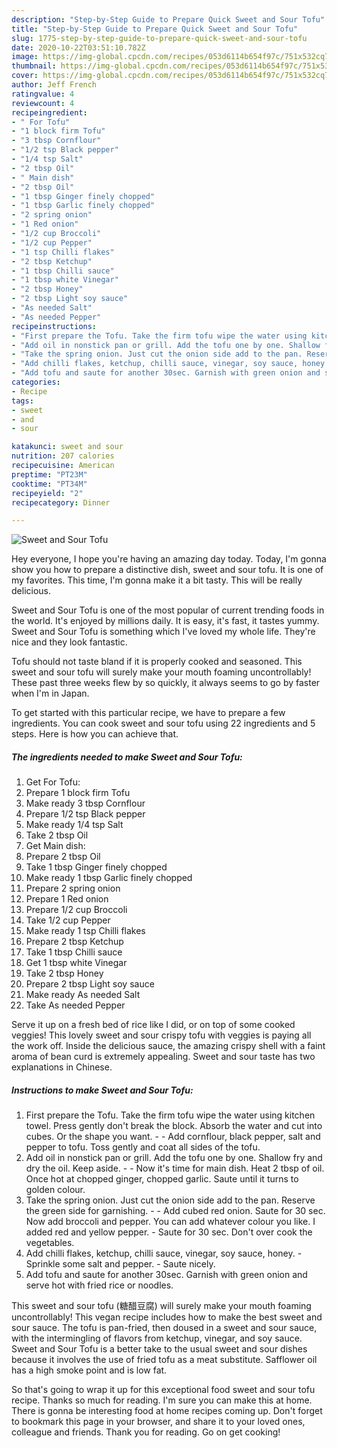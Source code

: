 ```yaml
---
description: "Step-by-Step Guide to Prepare Quick Sweet and Sour Tofu"
title: "Step-by-Step Guide to Prepare Quick Sweet and Sour Tofu"
slug: 1775-step-by-step-guide-to-prepare-quick-sweet-and-sour-tofu
date: 2020-10-22T03:51:10.782Z
image: https://img-global.cpcdn.com/recipes/053d6114b654f97c/751x532cq70/sweet-and-sour-tofu-recipe-main-photo.jpg
thumbnail: https://img-global.cpcdn.com/recipes/053d6114b654f97c/751x532cq70/sweet-and-sour-tofu-recipe-main-photo.jpg
cover: https://img-global.cpcdn.com/recipes/053d6114b654f97c/751x532cq70/sweet-and-sour-tofu-recipe-main-photo.jpg
author: Jeff French
ratingvalue: 4
reviewcount: 4
recipeingredient:
- " For Tofu"
- "1 block firm Tofu"
- "3 tbsp Cornflour"
- "1/2 tsp Black pepper"
- "1/4 tsp Salt"
- "2 tbsp Oil"
- " Main dish"
- "2 tbsp Oil"
- "1 tbsp Ginger finely chopped"
- "1 tbsp Garlic finely chopped"
- "2 spring onion"
- "1 Red onion"
- "1/2 cup Broccoli"
- "1/2 cup Pepper"
- "1 tsp Chilli flakes"
- "2 tbsp Ketchup"
- "1 tbsp Chilli sauce"
- "1 tbsp white Vinegar"
- "2 tbsp Honey"
- "2 tbsp Light soy sauce"
- "As needed Salt"
- "As needed Pepper"
recipeinstructions:
- "First prepare the Tofu. Take the firm tofu wipe the water using kitchen towel. Press gently don&#39;t break the block. Absorb the water and cut into cubes. Or the shape you want.  Add cornflour, black pepper, salt and pepper to tofu. Toss gently and coat all sides of the tofu."
- "Add oil in nonstick pan or grill. Add the tofu one by one. Shallow fry and dry the oil. Keep aside.  Now it&#39;s time for main dish. Heat 2 tbsp of oil. Once hot at chopped ginger, chopped garlic. Saute until it turns to golden colour."
- "Take the spring onion. Just cut the onion side add to the pan. Reserve the green side for garnishing.  Add cubed red onion. Saute for 30 sec. Now add broccoli and pepper. You can add whatever colour you like. I added red and yellow pepper. Saute for 30 sec. Don&#39;t over cook the vegetables."
- "Add chilli flakes, ketchup, chilli sauce, vinegar, soy sauce, honey. Sprinkle some salt and pepper. Saute nicely."
- "Add tofu and saute for another 30sec. Garnish with green onion and serve hot with fried rice or noodles."
categories:
- Recipe
tags:
- sweet
- and
- sour

katakunci: sweet and sour 
nutrition: 207 calories
recipecuisine: American
preptime: "PT23M"
cooktime: "PT34M"
recipeyield: "2"
recipecategory: Dinner

---
```



![Sweet and Sour Tofu](https://img-global.cpcdn.com/recipes/053d6114b654f97c/751x532cq70/sweet-and-sour-tofu-recipe-main-photo.jpg)

Hey everyone, I hope you're having an amazing day today. Today, I'm gonna show you how to prepare a distinctive dish, sweet and sour tofu. It is one of my favorites. This time, I'm gonna make it a bit tasty. This will be really delicious.

Sweet and Sour Tofu is one of the most popular of current trending foods in the world. It's enjoyed by millions daily. It is easy, it's fast, it tastes yummy. Sweet and Sour Tofu is something which I've loved my whole life. They're nice and they look fantastic.

Tofu should not taste bland if it is properly cooked and seasoned. This sweet and sour tofu will surely make your mouth foaming uncontrollably! These past three weeks flew by so quickly, it always seems to go by faster when I&#39;m in Japan.


To get started with this particular recipe, we have to prepare a few ingredients. You can cook sweet and sour tofu using 22 ingredients and 5 steps. Here is how you can achieve that.

<!--inarticleads1-->

##### The ingredients needed to make Sweet and Sour Tofu:

1. Get  For Tofu:
1. Prepare 1 block firm Tofu
1. Make ready 3 tbsp Cornflour
1. Prepare 1/2 tsp Black pepper
1. Make ready 1/4 tsp Salt
1. Take 2 tbsp Oil
1. Get  Main dish:
1. Prepare 2 tbsp Oil
1. Take 1 tbsp Ginger finely chopped
1. Make ready 1 tbsp Garlic finely chopped
1. Prepare 2 spring onion
1. Prepare 1 Red onion
1. Prepare 1/2 cup Broccoli
1. Take 1/2 cup Pepper
1. Make ready 1 tsp Chilli flakes
1. Prepare 2 tbsp Ketchup
1. Take 1 tbsp Chilli sauce
1. Get 1 tbsp white Vinegar
1. Take 2 tbsp Honey
1. Prepare 2 tbsp Light soy sauce
1. Make ready As needed Salt
1. Take As needed Pepper


Serve it up on a fresh bed of rice like I did, or on top of some cooked veggies! This lovely sweet and sour crispy tofu with veggies is paying all the work off. Inside the delicious sauce, the amazing crispy shell with a faint aroma of bean curd is extremely appealing. Sweet and sour taste has two explanations in Chinese. 

<!--inarticleads2-->

##### Instructions to make Sweet and Sour Tofu:

1. First prepare the Tofu. Take the firm tofu wipe the water using kitchen towel. Press gently don&#39;t break the block. Absorb the water and cut into cubes. Or the shape you want. -  - Add cornflour, black pepper, salt and pepper to tofu. Toss gently and coat all sides of the tofu.
1. Add oil in nonstick pan or grill. Add the tofu one by one. Shallow fry and dry the oil. Keep aside. -  - Now it&#39;s time for main dish. Heat 2 tbsp of oil. Once hot at chopped ginger, chopped garlic. Saute until it turns to golden colour.
1. Take the spring onion. Just cut the onion side add to the pan. Reserve the green side for garnishing. -  - Add cubed red onion. Saute for 30 sec. Now add broccoli and pepper. You can add whatever colour you like. I added red and yellow pepper. - Saute for 30 sec. Don&#39;t over cook the vegetables.
1. Add chilli flakes, ketchup, chilli sauce, vinegar, soy sauce, honey. - Sprinkle some salt and pepper. - Saute nicely.
1. Add tofu and saute for another 30sec. Garnish with green onion and serve hot with fried rice or noodles.


This sweet and sour tofu (糖醋豆腐) will surely make your mouth foaming uncontrollably! This vegan recipe includes how to make the best sweet and sour sauce. The tofu is pan-fried, then doused in a sweet and sour sauce, with the intermingling of flavors from ketchup, vinegar, and soy sauce. Sweet and Sour Tofu is a better take to the usual sweet and sour dishes because it involves the use of fried tofu as a meat substitute. Safflower oil has a high smoke point and is low fat. 

So that's going to wrap it up for this exceptional food sweet and sour tofu recipe. Thanks so much for reading. I'm sure you can make this at home. There is gonna be interesting food at home recipes coming up. Don't forget to bookmark this page in your browser, and share it to your loved ones, colleague and friends. Thank you for reading. Go on get cooking!
